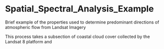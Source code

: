 # Spatial_Spectral_Analysis_Example
Brief example of the properties used to determine predominant directions of atmospheric flow from Landsat Imagery


This process takes a subsection of coastal cloud cover collected by the Landsat 8 platform and 
